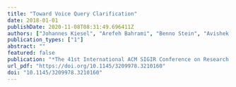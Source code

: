 ```yaml
---
title: "Toward Voice Query Clarification"
date: 2018-01-01
publishDate: 2020-11-08T08:31:49.696411Z
authors: ["Johannes Kiesel", "Arefeh Bahrami", "Benno Stein", "Avishek Anand", "Matthias Hagen"]
publication_types: ["1"]
abstract: ""
featured: false
publication: "*The 41st International ACM SIGIR Conference on Research & Development in Information Retrieval, SIGIR 2018, Ann Arbor, MI, USA, July 08-12, 2018*"
url_pdf: "https://doi.org/10.1145/3209978.3210160"
doi: "10.1145/3209978.3210160"
---
```


